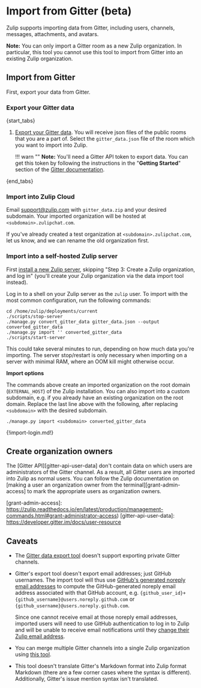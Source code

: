 # Import from Gitter (beta)

Zulip supports importing data from Gitter, including users, channels,
messages, attachments, and avatars.

**Note:** You can only import a Gitter room as a new Zulip organization. In
particular, this tool you cannot use this tool to import from Gitter into an
existing Zulip organization.

## Import from Gitter

First, export your data from Gitter.

### Export your Gitter data

{start_tabs}

1. [Export your Gitter data](https://github.com/minrk/archive-gitter). You will
   receive json files of the public rooms that you are a part of.
   Select the `gitter_data.json` file of the room which you want to import into
   Zulip.

    !!! warn ""
        **Note:** You'll need a Gitter API token to export data. You can get this
        token by following the instructions in the "**Getting Started**" section of the
        [Gitter documentation](https://developer.gitter.im/docs/).

{end_tabs}

### Import into Zulip Cloud

Email support@zulip.com with `gitter_data.zip` and your desired
subdomain. Your imported organization will be hosted at
`<subdomain>.zulipchat.com`.

If you've already created a test organization at
`<subdomain>.zulipchat.com`, let us know, and we can rename the old
organization first.

### Import into a self-hosted Zulip server

First
[install a new Zulip server](https://zulip.readthedocs.io/en/stable/production/install.html),
skipping "Step 3: Create a Zulip organization, and log in" (you'll
create your Zulip organization via the data import tool instead).

Log in to a shell on your Zulip server as the `zulip` user. To import with
the most common configuration, run the following commands:

```
cd /home/zulip/deployments/current
./scripts/stop-server
./manage.py convert_gitter_data gitter_data.json --output converted_gitter_data
./manage.py import '' converted_gitter_data
./scripts/start-server
```

This could take several minutes to run, depending on how much data
you're importing.  The server stop/restart is only necessary when
importing on a server with minimal RAM, where an OOM kill might
otherwise occur.

**Import options**

The commands above create an imported organization on the root domain
(`EXTERNAL_HOST`) of the Zulip installation. You can also import into a
custom subdomain, e.g. if you already have an existing organization on the
root domain. Replace the last line above with the following, after replacing
`<subdomain>` with the desired subdomain.

```
./manage.py import <subdomain> converted_gitter_data
```

{!import-login.md!}

## Create organization owners

The [Gitter API][gitter-api-user-data] don't contain data on which
users are administrators of the Gitter channel.  As a result, all
Gitter users are imported into Zulip as normal users.  You can follow
the Zulip documentation on
[making a user an organization owner from the terminal][grant-admin-access]
to mark the appropriate users as organization owners.

[grant-admin-access]: https://zulip.readthedocs.io/en/latest/production/management-commands.html#grant-administrator-access)
[gitter-api-user-data]: https://developer.gitter.im/docs/user-resource

## Caveats

- The [Gitter data export tool](https://github.com/minrk/archive-gitter)
  doesn't support exporting private Gitter channels.

- Gitter's export tool doesn't export email addresses; just GitHub
  usernames.  The import tool will thus use [GitHub's generated
  noreply email addresses][github-noreply] to compute the
  GitHub-generated noreply email address associated with that GitHub
  account, e.g.
  `{github_user_id}+{github_username}@users.noreply.github.com` or
  `{github_username}@users.noreply.github.com`.

  Since one cannot receive email at those noreply email addresses,
  imported users will need to use GitHub authentication to log in to
  Zulip and will be unable to receive email notifications until they
  [change their Zulip email address](/help/change-your-email-address).

- You can merge multiple Gitter channels into a single Zulip
  organization using [this
  tool](https://github.com/minrk/archive-gitter/pull/5).

- This tool doesn't translate Gitter's Markdown format into Zulip
  format Markdown (there are a few corner cases where the syntax is
  different).  Additionally, Gitter's issue mention syntax isn't translated.

[upgrade-zulip-from-git]: https://zulip.readthedocs.io/en/latest/production/upgrade-or-modify.html#upgrading-from-a-git-repository
[github-noreply]: https://docs.github.com/en/github/setting-up-and-managing-your-github-user-account/setting-your-commit-email-address
